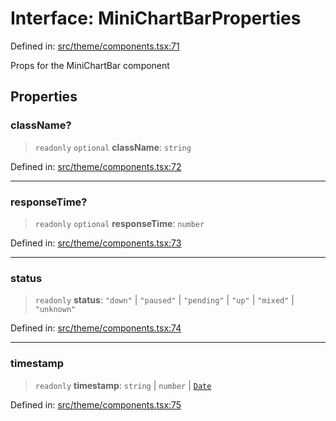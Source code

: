 # Interface: MiniChartBarProperties

Defined in: [src/theme/components.tsx:71](https://github.com/Nick2bad4u/Uptime-Watcher/blob/dca5483e793478722cd3e6e125cafcec5fc771f0/src/theme/components.tsx#L71)

Props for the MiniChartBar component

## Properties

### className?

> `readonly` `optional` **className**: `string`

Defined in: [src/theme/components.tsx:72](https://github.com/Nick2bad4u/Uptime-Watcher/blob/dca5483e793478722cd3e6e125cafcec5fc771f0/src/theme/components.tsx#L72)

***

### responseTime?

> `readonly` `optional` **responseTime**: `number`

Defined in: [src/theme/components.tsx:73](https://github.com/Nick2bad4u/Uptime-Watcher/blob/dca5483e793478722cd3e6e125cafcec5fc771f0/src/theme/components.tsx#L73)

***

### status

> `readonly` **status**: `"down"` \| `"paused"` \| `"pending"` \| `"up"` \| `"mixed"` \| `"unknown"`

Defined in: [src/theme/components.tsx:74](https://github.com/Nick2bad4u/Uptime-Watcher/blob/dca5483e793478722cd3e6e125cafcec5fc771f0/src/theme/components.tsx#L74)

***

### timestamp

> `readonly` **timestamp**: `string` \| `number` \| [`Date`](https://developer.mozilla.org/docs/Web/JavaScript/Reference/Global_Objects/Date)

Defined in: [src/theme/components.tsx:75](https://github.com/Nick2bad4u/Uptime-Watcher/blob/dca5483e793478722cd3e6e125cafcec5fc771f0/src/theme/components.tsx#L75)
